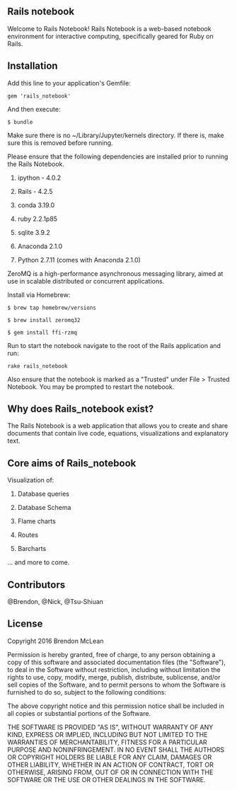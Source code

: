 ## Rails notebook

Welcome to Rails Notebook! Rails Notebook is a web-based notebook environment for interactive computing, specifically geared for Ruby on Rails.

## Installation

Add this line to your application's Gemfile:

    gem 'rails_notebook'

And then execute:

	$ bundle

Make sure there is no ~/Library/Jupyter/kernels directory. If there is, make sure this is removed before running.

Please ensure that the following dependencies are installed prior to running the Rails Notebook.

1) ipython - 4.0.2

2) Rails - 4.2.5

3) conda 3.19.0

4) ruby 2.2.1p85

5) sqlite 3.9.2

6) Anaconda 2.1.0

7) Python 2.7.11 (comes with Anaconda 2.1.0)


ZeroMQ is a high-performance asynchronous messaging library, aimed at use in scalable distributed or concurrent applications.

Install via Homebrew:

	$ brew tap homebrew/versions

	$ brew install zeromq32

	$ gem install ffi-rzmq


Run to start the notebook navigate to the root of the Rails application and run:

    rake rails_notebook

Also ensure that the notebook is marked as a "Trusted" under File > Trusted Notebook. You may be prompted to restart the notebook.

## Why does Rails_notebook exist?

The Rails Notebook is a web application that allows you to create and share documents that contain live code, equations, visualizations and explanatory text.
## Core aims of Rails_notebook

Visualization of: 

1) Database queries

2) Database Schema

3) Flame charts

4) Routes

5) Barcharts 

... and more to come.



## Contributors

@Brendon, @Nick, @Tsu-Shiuan

## License

Copyright 2016 Brendon McLean

Permission is hereby granted, free of charge, to any person obtaining
a copy of this software and associated documentation files (the
"Software"), to deal in the Software without restriction, including
without limitation the rights to use, copy, modify, merge, publish,
distribute, sublicense, and/or sell copies of the Software, and to
permit persons to whom the Software is furnished to do so, subject to
the following conditions:

The above copyright notice and this permission notice shall be
included in all copies or substantial portions of the Software.

THE SOFTWARE IS PROVIDED "AS IS", WITHOUT WARRANTY OF ANY KIND,
EXPRESS OR IMPLIED, INCLUDING BUT NOT LIMITED TO THE WARRANTIES OF
MERCHANTABILITY, FITNESS FOR A PARTICULAR PURPOSE AND
NONINFRINGEMENT. IN NO EVENT SHALL THE AUTHORS OR COPYRIGHT HOLDERS BE
LIABLE FOR ANY CLAIM, DAMAGES OR OTHER LIABILITY, WHETHER IN AN ACTION
OF CONTRACT, TORT OR OTHERWISE, ARISING FROM, OUT OF OR IN CONNECTION
WITH THE SOFTWARE OR THE USE OR OTHER DEALINGS IN THE SOFTWARE.